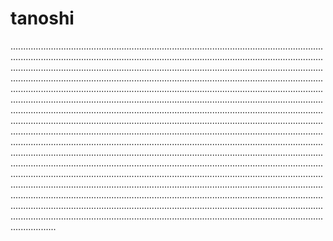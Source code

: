 # tanoshi
..............................................................................................................................................................................................................................................................................................................................................................................................................................................................................................................................................................................................................................................................................................................................................................................................................................................................................................................................................................................................................................................................................................................................................................................................................................................................................................................................................................................................................................................................................................................................................................................................................................................................................................................................................................................................................................................................................................................................................................................................................................................................................................................................................................................................................